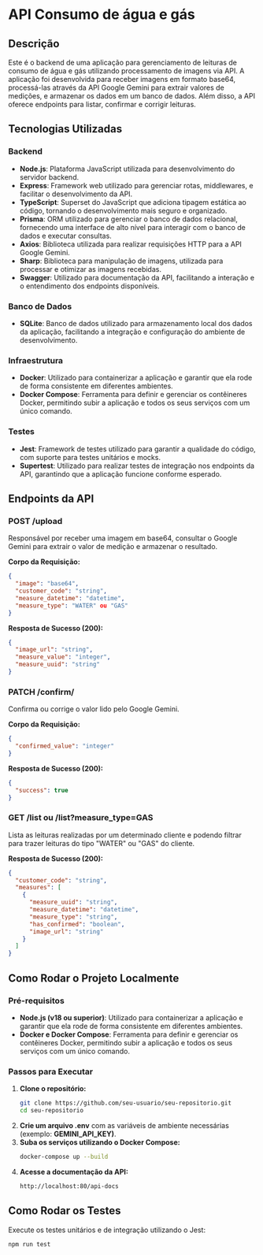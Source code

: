 # API Consumo de água e gás

## Descrição

Este é o backend de uma aplicação para gerenciamento de leituras de consumo de água e gás utilizando processamento de imagens via API. A aplicação foi desenvolvida para receber imagens em formato base64, processá-las através da API Google Gemini para extrair valores de medições, e armazenar os dados em um banco de dados. Além disso, a API oferece endpoints para listar, confirmar e corrigir leituras.

## Tecnologias Utilizadas

### Backend
- **Node.js**: Plataforma JavaScript utilizada para desenvolvimento do servidor backend.
- **Express**: Framework web utilizado para gerenciar rotas, middlewares, e facilitar o desenvolvimento da API.
- **TypeScript**: Superset do JavaScript que adiciona tipagem estática ao código, tornando o desenvolvimento mais seguro e organizado.
- **Prisma**: ORM utilizado para gerenciar o banco de dados relacional, fornecendo uma interface de alto nível para interagir com o banco de dados e executar consultas.
- **Axios**: Biblioteca utilizada para realizar requisições HTTP para a API Google Gemini.
- **Sharp**: Biblioteca para manipulação de imagens, utilizada para processar e otimizar as imagens recebidas.
- **Swagger**: Utilizado para documentação da API, facilitando a interação e o entendimento dos endpoints disponíveis.

### Banco de Dados
- **SQLite**: Banco de dados utilizado para armazenamento local dos dados da aplicação, facilitando a integração e configuração do ambiente de desenvolvimento.

### Infraestrutura
- **Docker**: Utilizado para containerizar a aplicação e garantir que ela rode de forma consistente em diferentes ambientes.
- **Docker Compose**: Ferramenta para definir e gerenciar os contêineres Docker, permitindo subir a aplicação e todos os seus serviços com um único comando.

### Testes
- **Jest**: Framework de testes utilizado para garantir a qualidade do código, com suporte para testes unitários e mocks.
- **Supertest**: Utilizado para realizar testes de integração nos endpoints da API, garantindo que a aplicação funcione conforme esperado.

## Endpoints da API

### POST /upload
Responsável por receber uma imagem em base64, consultar o Google Gemini para extrair o valor de medição e armazenar o resultado.

**Corpo da Requisição:**
```json
{
  "image": "base64",
  "customer_code": "string",
  "measure_datetime": "datetime",
  "measure_type": "WATER" ou "GAS"
}
```
**Resposta de Sucesso (200):**
```json
{
  "image_url": "string",
  "measure_value": "integer",
  "measure_uuid": "string"
}
```


### PATCH /confirm/
Confirma ou corrige o valor lido pelo Google Gemini.

**Corpo da Requisição:**
```json
{
  "confirmed_value": "integer"
}
```
**Resposta de Sucesso (200):**
```json
{
  "success": true
}
```


### GET /list ou  /list?measure_type=GAS
Lista as leituras realizadas por um determinado cliente e podendo filtrar para trazer leituras do tipo "WATER" ou "GAS" do cliente.

**Resposta de Sucesso (200):**
```json
{
  "customer_code": "string",
  "measures": [
    {
      "measure_uuid": "string",
      "measure_datetime": "datetime",
      "measure_type": "string",
      "has_confirmed": "boolean",
      "image_url": "string"
    }
  ]
}
```


## Como Rodar o Projeto Localmente
### Pré-requisitos
- **Node.js (v18 ou superior)**: Utilizado para containerizar a aplicação e garantir que ela rode de forma consistente em diferentes ambientes.
- **Docker e Docker Compose**: Ferramenta para definir e gerenciar os contêineres Docker, permitindo subir a aplicação e todos os seus serviços com um único comando.


### Passos para Executar
1. **Clone o repositório:**
    ```bash
    git clone https://github.com/seu-usuario/seu-repositorio.git
    cd seu-repositorio
    ```
2. **Crie um arquivo .env** com as variáveis de ambiente necessárias (exemplo: **GEMINI_API_KEY)**.
3. **Suba os serviços utilizando o Docker Compose:**
    ```bash
    docker-compose up --build
    ```
4. **Acesse a documentação da API:**
    ```bash
    http://localhost:80/api-docs
    ```


## Como Rodar os Testes
Execute os testes unitários e de integração utilizando o Jest:
```bash
npm run test
```
